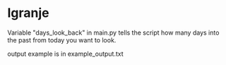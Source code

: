# Igranje

Variable "days_look_back" in main.py tells the script how many days into the past from today you want to look.

output example is in example_output.txt
